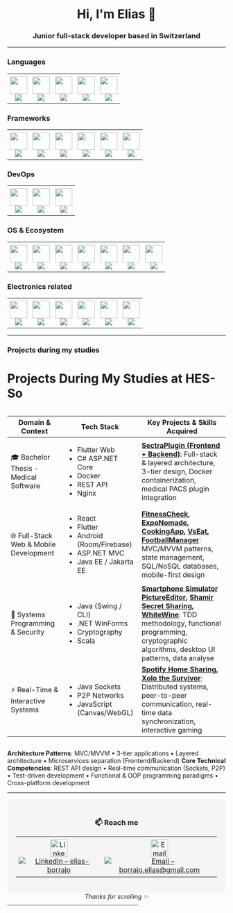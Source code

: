 <!-- EliasBorrajo/README.md -->

<h1 align="center">Hi, I'm Elias 👋</h1>

<h3 align="center">
  Junior full‑stack developer based in Switzerland
</h3>

---


### Languages
<table style="border-collapse:collapse;border:none;">
  <tr>
    <!-- Java -->
    <td align="center" style="border:none;padding:6px;">
      <a href="https://github.com/search?q=user%3AEliasBorrajo+java&type=repositories">
        <img src="https://skillicons.dev/icons?i=java" width="40"><br/>
        <img src="https://img.shields.io/badge/-Java-05122A?style=flat&logo=openjdk&logoColor=white"/>
      </a>
    </td>
    <!-- C# -->
    <td align="center" style="border:none;padding:6px;">
      <a href="https://github.com/search?q=user%3AEliasBorrajo+csharp&type=repositories">
        <img src="https://skillicons.dev/icons?i=cs" width="40"><br/>
        <img src="https://img.shields.io/badge/-C%23-05122A?style=flat&logo=csharp&logoColor=white"/>
      </a>
    </td>
    <!-- SQL -->
    <td align="center" style="border:none;padding:6px;">
      <a href="https://github.com/search?q=user%3AEliasBorrajo+sql&type=repositories">
        <img src="https://skillicons.dev/icons?i=mysql" width="40"><br/>
        <img src="https://img.shields.io/badge/-SQL-05122A?style=flat&logo=mysql&logoColor=white"/>
      </a>
    </td>
    <!-- Dart -->
    <td align="center" style="border:none;padding:6px;">
      <a href="https://github.com/search?q=user%3AEliasBorrajo+dart&type=repositories">
        <img src="https://skillicons.dev/icons?i=dart" width="40"><br/>
        <img src="https://img.shields.io/badge/-Dart-05122A?style=flat&logo=dart&logoColor=white"/>
      </a>
    </td>
    <!-- JavaScript -->
    <td align="center" style="border:none;padding:6px;">
      <a href="https://github.com/search?q=user%3AEliasBorrajo+javascript&type=repositories">
        <img src="https://skillicons.dev/icons?i=javascript" width="40"><br/>
        <img src="https://img.shields.io/badge/-JavaScript-05122A?style=flat&logo=javascript&logoColor=white"/>
      </a>
    </td>
  </tr>
</table>

### Frameworks
<table style="border-collapse:collapse;border:none;">
  <tr>
    <!-- ASP.NET -->
    <td align="center" style="border:none;padding:6px;">
      <a href="https://github.com/search?q=user%3AEliasBorrajo+asp.net&type=repositories">
        <img src="https://skillicons.dev/icons?i=dotnet" width="40"><br/>
        <img src="https://img.shields.io/badge/-ASP.NET-05122A?style=flat&logo=dotnet&logoColor=white"/>
      </a>
    </td>
    <!-- Flutter -->
    <td align="center" style="border:none;padding:6px;">
      <a href="https://github.com/search?q=user%3AEliasBorrajo+dart&type=repositories">
        <img src="https://skillicons.dev/icons?i=flutter" width="40"><br/>
        <img src="https://img.shields.io/badge/-Flutter-05122A?style=flat&logo=flutter&logoColor=white"/>
      </a>
    </td>
    <!-- React -->
    <td align="center" style="border:none;padding:6px;">
      <a href="https://github.com/search?q=user%3AEliasBorrajo+reactjs&type=repositories">
        <img src="https://skillicons.dev/icons?i=react" width="40"><br/>
        <img src="https://img.shields.io/badge/-React-05122A?style=flat&logo=react&logoColor=white"/>
      </a>
    </td>
    <!-- Android Studio -->
    <td align="center" style="border:none;padding:6px;">
      <a href="https://github.com/search?q=user%3AEliasBorrajo+android&type=repositories">
        <img src="https://skillicons.dev/icons?i=androidstudio" width="40"><br/>
        <img src="https://img.shields.io/badge/-Android-05122A?style=flat&logo=android&logoColor=white"/>
      </a>
    </td>
    <!-- Unity -->
    <td align="center" style="border:none;padding:6px;">
      <a href="https://github.com/search?q=user%3AEliasBorrajo+unity&type=repositories">
        <img src="https://skillicons.dev/icons?i=unity" width="40"><br/>
        <img src="https://img.shields.io/badge/-Unity-05122A?style=flat&logo=unity&logoColor=white"/>
      </a>
    </td>
    <!-- Angular -->
    <td align="center" style="border:none;padding:6px;">
      <a href="https://github.com/search?q=user%3AEliasBorrajo+angular&type=repositories">
        <img src="https://skillicons.dev/icons?i=angular" width="40"><br/>
        <img src="https://img.shields.io/badge/-Angular-05122A?style=flat&logo=angular&logoColor=white"/>
      </a>
    </td>
  </tr>
</table>

### DevOps
<table style="border-collapse:collapse;border:none;">
  <tr>
    <!-- Git -->
    <td align="center" style="border:none;padding:6px;">
      <a href="https://github.com/search?q=user%3AEliasBorrajo+git&type=repositories">
        <img src="https://skillicons.dev/icons?i=git" width="40"><br/>
        <img src="https://img.shields.io/badge/-Git-05122A?style=flat&logo=git&logoColor=white"/>
      </a>
    </td>
    <!-- Docker -->
    <td align="center" style="border:none;padding:6px;">
      <a href="https://github.com/search?q=user%3AEliasBorrajo+docker&type=repositories">
        <img src="https://skillicons.dev/icons?i=docker" width="40"><br/>
        <img src="https://img.shields.io/badge/-Docker-05122A?style=flat&logo=docker&logoColor=white"/>
      </a>
    </td>
    <!-- Nginx -->
    <td align="center" style="border:none;padding:6px;">
      <a href="https://github.com/search?q=user%3AEliasBorrajo+nginx&type=repositories">
        <img src="https://skillicons.dev/icons?i=nginx" width="40"><br/>
        <img src="https://img.shields.io/badge/-Nginx-05122A?style=flat&logo=nginx&logoColor=white"/>
      </a>
    </td>
  </tr>
</table>

### OS & Ecosystem
<table style="border-collapse:collapse;border:none;">
  <tr>
    <!-- Linux -->
    <td align="center" style="border:none;padding:6px;">
      <a href="https://github.com/search?q=user%3AEliasBorrajo+linux&type=repositories">
        <img src="https://skillicons.dev/icons?i=linux" width="40"><br/>
        <img src="https://img.shields.io/badge/-Linux-05122A?style=flat&logo=linux&logoColor=white"/>
      </a>
    </td>
    <!-- NixOS -->
    <td align="center" style="border:none;padding:6px;">
      <a href="https://github.com/search?q=user%3AEliasBorrajo+nixos&type=repositories">
        <img src="https://skillicons.dev/icons?i=nix" width="40"><br/>
        <img src="https://img.shields.io/badge/-NixOS-05122A?style=flat&logo=nixos&logoColor=white"/>
      </a>
    </td>
    <!-- Firebase -->
    <td align="center" style="border:none;padding:6px;">
      <a href="https://github.com/search?q=user%3AEliasBorrajo+firebase&type=repositories">
        <img src="https://skillicons.dev/icons?i=firebase" width="40"><br/>
        <img src="https://img.shields.io/badge/-Firebase-05122A?style=flat&logo=firebase&logoColor=white"/>
      </a>
    </td>
    <!-- Azure -->
    <td align="center" style="border:none;padding:6px;">
      <a href="https://github.com/search?q=user%3AEliasBorrajo+azure&type=repositories">
        <img src="https://skillicons.dev/icons?i=azure" width="40"><br/>
        <img src="https://img.shields.io/badge/-Azure-05122A?style=flat&logo=azure&logoColor=white"/>
      </a>
    </td>
    <!-- MS SQL Server -->
    <td align="center" style="border:none;padding:6px;">
      <a href="https://github.com/search?q=user%3AEliasBorrajo+microsoft+sql+server&type=repositories">
        <img src="https://skillicons.dev/icons?i=sqlserver" width="40"><br/>
        <img src="https://img.shields.io/badge/-SQLServer-05122A?style=flat&logo=microsoft+sql+server&logoColor=white"/>
      </a>
    </td>
    <!-- SAP -->
    <td align="center" style="border:none;padding:6px;">
      <a href="https://github.com/search?q=user%3AEliasBorrajo+sap&type=repositories">
        <img src="https://skillicons.dev/icons?i=sap" width="40"><br/>
        <img src="https://img.shields.io/badge/-SAP-05122A?style=flat&logo=sap&logoColor=white"/>
      </a>
    </td>
    <!-- KNIME -->
    <td align="center" style="border:none;padding:6px;">
      <a href="https://github.com/search?q=user%3AEliasBorrajo+knime&type=repositories">
        <img src="https://skillicons.dev/icons?i=knime" width="40"><br/>
        <img src="https://img.shields.io/badge/-KNIME-05122A?style=flat&logo=knime&logoColor=white"/>
      </a>
    </td>
  </tr>
</table>

### Electronics related
<table style="border-collapse:collapse;border:none;">
  <tr>
    <!-- Arduino -->
    <td align="center" style="border:none;padding:6px;">
      <a href="https://github.com/search?q=user%3AEliasBorrajo+arduino&type=repositories">
        <img src="https://skillicons.dev/icons?i=arduino" width="40"><br/>
        <img src="https://img.shields.io/badge/-Arduino-05122A?style=flat&logo=arduino&logoColor=white"/>
      </a>
    </td>
    <!-- C -->
    <td align="center" style="border:none;padding:6px;">
      <a href="https://github.com/search?q=user%3AEliasBorrajo+language%3AC&type=repositories">
        <img src="https://skillicons.dev/icons?i=c" width="40"><br/>
        <img src="https://img.shields.io/badge/-C-05122A?style=flat&logo=c&logoColor=white"/>
      </a>
    </td>
    <!-- C++ -->
    <td align="center" style="border:none;padding:6px;">
      <a href="https://github.com/search?q=user%3AEliasBorrajo+cpp%2B%2B&type=repositories">
        <img src="https://skillicons.dev/icons?i=cpp" width="40"><br/>
        <img src="https://img.shields.io/badge/-C%2B%2B-05122A?style=flat&logo=c%2B%2B&logoColor=white"/>
      </a>
    </td>
    <!-- FPGA -->
    <td align="center" style="border:none;padding:6px;">
      <a href="https://github.com/search?q=user%3AEliasBorrajo+fpga&type=repositories">
        <img src="https://skillicons.dev/icons?i=fpga" width="40"><br/>
        <img src="https://img.shields.io/badge/-FPGA-05122A?style=flat&logo=verilog&logoColor=white"/>
      </a>
    </td>
    <!-- VHDL -->
    <td align="center" style="border:none;padding:6px;">
      <a href="https://github.com/search?q=user%3AEliasBorrajo+vhdl&type=repositories">
        <img src="https://skillicons.dev/icons?i=verilog" width="40"><br/>
        <img src="https://img.shields.io/badge/-VHDL-05122A?style=flat&logo=verilog&logoColor=white"/>
      </a>
    </td>
    <!-- Assembly -->
    <td align="center" style="border:none;padding:6px;">
      <a href="https://github.com/search?q=user%3AEliasBorrajo+assembly&type=repositories">
        <img src="https://skillicons.dev/icons?i=assembly" width="40"><br/>
        <img src="https://img.shields.io/badge/-Assembly-05122A?style=flat&logo=assembly&logoColor=white"/>
      </a>
    </td>
  </tr>
</table>



---


### Projects during my studies 


# Projects During My Studies at HES-So

<div style="overflow-x: auto; max-width: 100%;">
<table class="portfolio-table">
  <thead>
    <tr>
      <th><strong>Domain &amp; Context</strong></th>
      <th><strong>Tech Stack</strong></th>
      <th><strong>Key Projects &amp; Skills Acquired</strong></th>
    </tr>
  </thead>
  <tbody>
    <tr>
      <td>🎓 Bachelor Thesis - Medical Software</td>
      <td>
        <ul>
            <li>Flutter Web</li>
            <li>C# ASP.NET Core</li>
            <li>Docker</li>
            <li>REST API</li>
            <li>Nginx</li>
          </ul>
      </td>
      <td>
        <b><a href="https://github.com/stars/EliasBorrajo/lists/bachelor-thesis" target="_blank">SectraPlugin (Frontend + Backend)</a></b>:
        Full-stack & layered architecture, 3-tier design, Docker containerization, medical PACS plugin integration
      </td>
    </tr>
    <tr>
      <td>🌐 Full-Stack Web &amp; Mobile Development</td>
      <td>
        <ul>
          <li>React</li>
          <li>Flutter</li>
          <li>Android (Room/Firebase)</li>
          <li>ASP.NET MVC</li>
          <li>Java EE / Jakarta EE</li>
        </ul>
      </td>      
      <td>
        <b><a href="https://github.com/EliasBorrajo/FitnessCheckProject" target="_blank">FitnessCheck</a>,
           <a href="https://github.com/EliasBorrajo/Expo-Nomade" target="_blank">ExpoNomade</a>, 
           <a href="https://github.com/EliasBorrajo/HES_644-1_MobileDev_CookingApp" target="_blank">CookingApp</a>, 
           <a href="https://github.com/EliasBorrajo/VsEat-Livraison-de-nourriture-BERZ" target="_blank">VsEat</a>,
           <a href="https://github.com/EliasBorrajo/Football-Manager" target="_blank">FootballManager</a></b>:
        MVC/MVVM patterns, state management, SQL/NoSQL databases, mobile-first design
      </td>
    </tr>
    <tr>
      <td>🔧 Systems Programming &amp; Security</td>
      <td>
        <ul>
          <li>Java (Swing / CLI)</li>
          <li>.NET WinForms</li>
          <li>Cryptography</li>
          <li>Scala</li>
        </ul>
      </td>      
      <td>
        <b> <a href="https://github.com/EliasBorrajo/Smartphone-Simulator" target="_blank">Smartphone Simulator</a> 
            <a href="https://github.com/EliasBorrajo/PictureEditor" target="_blank">PictureEditor</a>, 
            <a href="https://github.com/EliasBorrajo/Shamir-s-secret-sharing" target="_blank">Shamir Secret Sharing</a>,
            <a href="https://github.com/EliasBorrajo/White-Wine" target="_blank">WhiteWine</a></b>: 
        TDD methodology, functional programming, cryptographic algorithms, desktop UI patterns, data analyse
      </td>
    </tr>
    <tr>
      <td>⚡ Real-Time &amp; Interactive Systems</td>
      <td>
        <ul>
          <li>Java Sockets</li>
          <li>P2P Networks</li>
          <li>JavaScript (Canvas/WebGL)</li>
        </ul>
      </td>      <td>
        <b><a href="https://github.com/EliasBorrajo/Spotify-Home-Sharing" target="_blank">Spotify Home Sharing</a>,
           <a href="https://github.com/EliasBorrajo/RIA-Game---Xolo-the-survivor" target="_blank">Xolo the Survivor</a></b>: 
        Distributed systems, peer-to-peer communication, real-time data synchronization, interactive gaming
      </td>
    </tr>
  </tbody>
</table>
</div>



**Architecture Patterns**: MVC/MVVM • 3-tier applications • Layered architecture • Microservices separation (Frontend/Backend)
**Core Technical Competencies**: REST API design • Real-time communication (Sockets, P2P) • Test-driven development • Functional & OOP programming paradigms • Cross-platform development

---


<!--
### 📊 GitHub Stats

<p align="center">
  <img src="https://github-readme-stats.vercel.app/api?username=EliasBorrajo&show_icons=true&hide=issues&theme=default" width="48%"/>
  <img src="https://github-readme-streak-stats.herokuapp.com/?user=EliasBorrajo&hide_border=true" width="48%"/>
</p>

---
-->


<div align="center" style="background-color: #f5f5f5; padding: 20px; border-radius: 8px;">
  <h3>📫 Reach me</h3>
  <table style="border-collapse:collapse;border:none;">
    <tr>
      <!-- LinkedIn complet -->
      <td align="center" style="border:none;padding:6px;">
        <a href="https://www.linkedin.com/in/elias‑borrajo/">
          <img src="https://skillicons.dev/icons?i=linkedin&theme=light" width="40" alt="LinkedIn icon" /><br/>
          <img src="https://img.shields.io/badge/LinkedIn-elias--borrajo-05122A?style=flat&logo=linkedin&logoColor=white" alt="LinkedIn – elias-borrajo" />
        </a>
      </td>
      <!-- Email complet -->
      <td align="center" style="border:none;padding:6px;">
        <a href="mailto:borrajo.elias@gmail.com">
          <img src="https://skillicons.dev/icons?i=gmail&theme=light" width="40" alt="Email icon" /><br/>
          <img src="https://img.shields.io/badge/Email-borrajo.elias@gmail.com-05122A?style=flat&logo=gmail&logoColor=white" alt="Email – borrajo.elias@gmail.com" />
        </a>
      </td>
    </tr>
  </table>
</div>

<div align="center">
  <em>Thanks for scrolling ✨</em>
</div>
<hr style="margin-top: 10px; border: 0; height: 1px; background: #444; width: 60%;" />







